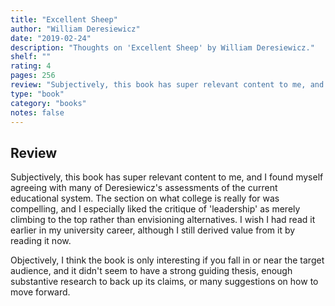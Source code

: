 ```yaml
---
title: "Excellent Sheep"
author: "William Deresiewicz"
date: "2019-02-24"
description: "Thoughts on 'Excellent Sheep' by William Deresiewicz."
shelf: ""
rating: 4
pages: 256
review: "Subjectively, this book has super relevant content to me, and I found myself agreeing with many of Deresiewicz's assessments of the current educational system. The section on what college is really for was compelling, and I especially liked the critique of 'leadership' as merely climbing to the top rather than envisioning alternatives. I wish I had read it earlier in my university career, although I still derived value from it by reading it now.<br/>Objectively, I think the book is only interesting if you fall in or near the target audience, and it didn't seem to have a strong guiding thesis, enough substantive research to back up its claims, or many suggestions on how to move forward."
type: "book"
category: "books"
notes: false
---
```


## Review

Subjectively, this book has super relevant content to me, and I found myself agreeing with many of Deresiewicz's assessments of the current educational system. The section on what college is really for was compelling, and I especially liked the critique of 'leadership' as merely climbing to the top rather than envisioning alternatives. I wish I had read it earlier in my university career, although I still derived value from it by reading it now.

Objectively, I think the book is only interesting if you fall in or near the target audience, and it didn't seem to have a strong guiding thesis, enough substantive research to back up its claims, or many suggestions on how to move forward.
